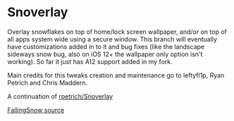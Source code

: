# Snoverlay
Overlay snowflakes on top of home/lock screen wallpaper, and/or on top of all apps system wide using a secure window. This branch will eventually have customizations added in to it and bug fixes (like the landscape sideways snow bug, also on iOS 12+ the wallpaper only option isn't working). So far it just has A12 support added in my fork.

Main credits for this tweaks creation and maintenance go to leftyfl1p, Ryan Petrich and Chris Maddern.

 A continuation of [rpetrich/Snoverlay](https://github.com/rpetrich/Snoverlay)
 
[FallingSnow source](https://github.com/chrismaddern/FallingSnow/tree/master)

